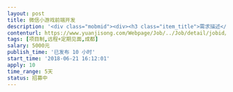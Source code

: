 ```yaml
---                
layout: post       
title: 微信小游戏前端开发           
description: '<div class="mobmid"><div><h3 class="item_title">需求描述</h3><p>一、需求描述：<br/>需要一个前端程序员，主要替换和完善一个小游戏新ui，和一个小游戏前端静态页面 ，UI设计都设计好了，最好在成都本地方便见面。<br/> <br/>二、合作方式：<br/>项目制，远程开发+见面对需求。</p></div><!--info end--></div>'     
contenturl: https://www.yuanjisong.com/Webpage/Job/../Job/detail/jobid/101599      
tags: [项目制,远程+定期见面,成都]            
salary: 5000元          
publish_time: '已发布 10 小时'         
start_time: '2018-06-21 16:12:01'           
apply: 10                   
time_range: 5天              
status: 招募中                  
---                 
```

